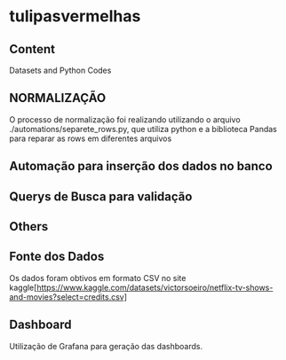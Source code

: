 # tulipasvermelhas

## Content
Datasets and Python Codes

## NORMALIZAÇÃO

O processo de normalização foi realizando utilizando o arquivo ./automations/separete_rows.py, que utiliza python e a biblioteca Pandas para reparar as rows em diferentes arquivos

## Automação para inserção dos dados no banco

## Querys de Busca para validação

## Others

## Fonte dos Dados

Os dados foram obtivos em formato CSV no site kaggle[https://www.kaggle.com/datasets/victorsoeiro/netflix-tv-shows-and-movies?select=credits.csv]

## Dashboard

Utilização de Grafana para geração das dashboards.
